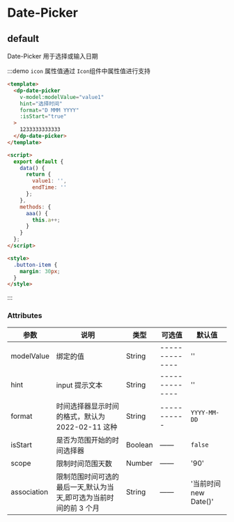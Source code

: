 # Date-Picker

## default

Date-Picker 用于选择或输入日期

:::demo `icon` 属性值通过 `Icon`组件中属性值进行支持

```html
<template>
  <dp-date-picker
    v-model:modelValue="value1"
    hint="选择时间"
    format="D MMM YYYY"
    :isStart="true"
  >
    1233333333333
  </dp-date-picker>
</template>

<script>
  export default {
    data() {
      return {
        value1: '',
        endTime: ''
      };
    },
    methods: {
      aaa() {
        this.a++;
      }
    }
  };
</script>

<style>
  .button-item {
    margin: 30px;
  }
</style>
```

:::

### Attributes

| 参数        | 说明                                                              | 类型    | 可选值         | 默认值                |
| ----------- | ----------------------------------------------------------------- | ------- | -------------- | --------------------- |
| modelValue  | 绑定的值                                                          | String  | -------------- | ''                    |
| hint        | input 提示文本                                                    | String  | -------------- | ''                    |
| format      | 时间选择器显示时间的格式，默认为 2022-02-11 这种                  | String  | -----------    | `YYYY-MM-DD`          |
| isStart     | 是否为范围开始的时间选择器                                        | Boolean | ——             | `false`               |
| scope       | 限制时间范围天数                                                  | Number  | ——             | '90'                  |
| association | 限制范围时间可选的最后一天,默认为当天,即可选为当前时间的前 3 个月 | String  | ——             | '当前时间 new Date()' |
